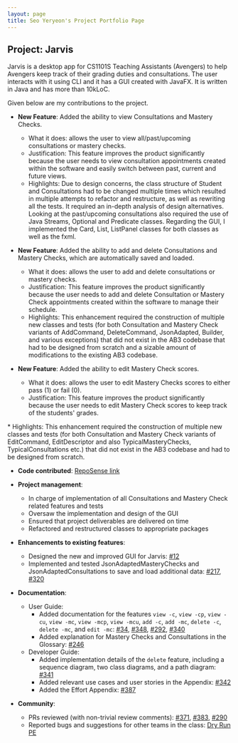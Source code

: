 ```yaml
---
layout: page
title: Seo Yeryeon's Project Portfolio Page
---
```


## Project: Jarvis

Jarvis is a desktop app for CS1101S Teaching Assistants (Avengers) to help Avengers keep track of their grading duties and consultations.
The user interacts with it using CLI and it has a GUI created with JavaFX. It is written in Java and has more than 10kLoC.

Given below are my contributions to the project.

* **New Feature**: Added the ability to view Consultations and Mastery Checks.
  * What it does: allows the user to view all/past/upcoming consultations or mastery checks.
  * Justification: This feature improves the product significantly because the user needs to view consultation appointments created within the software and easily switch between past, current and future views.
  * Highlights: Due to design concerns, the class structure of Student and Consultations had to be changed multiple times which resulted in multiple attempts to refactor and restructure, as well as rewriting all the tests. It required an in-depth analysis of design alternatives. Looking at the past/upcoming consultations also required the use of Java Streams, Optional and Predicate classes. Regarding the GUI, I implemented the Card, List, ListPanel classes for both classes as well as the fxml.

* **New Feature**: Added the ability to add and delete Consultations and Mastery Checks, which are automatically saved and loaded.
  * What it does: allows the user to add and delete consultations or mastery checks.
  * Justification: This feature improves the product significantly because the user needs to add and delete Consultation or Mastery Check appointments created within the software to manage their schedule.
  * Highlights: This enhancement required the construction of multiple new classes and tests (for both Consultation and Mastery Check variants of AddCommand, DeleteCommand, JsonAdapted, Builder, and various exceptions) that did not exist in the AB3 codebase that had to be designed from scratch and a sizable amount of modifications to the existing AB3 codebase.

* **New Feature**: Added the ability to edit Mastery Check scores.
  * What it does: allows the user to edit Mastery Checks scores to either pass (1) or fail (0).
  * Justification: This feature improves the product significantly because the user needs to edit Mastery Check scores to keep track of the students' grades.
<div style="page-break-after: always"></div>
  * Highlights: This enhancement required the construction of multiple new classes and tests (for both Consultation and Mastery Check variants of EditCommand, EditDescriptor and also TypicalMasteryChecks, TypicalConsultations etc.) that did not exist in the AB3 codebase and had to be designed from scratch.

* **Code contributed**: [RepoSense link](https://nus-cs2103-ay2021s1.github.io/tp-dashboard/#breakdown=true&search=wireseo)
* **Project management**:
  * In charge of implementation of all Consultations and Mastery Check related features and tests
  * Oversaw the implementation and design of the GUI
  * Ensured that project deliverables are delivered on time
  * Refactored and restructured classes to appropriate packages

* **Enhancements to existing features**:
  * Designed the new and improved GUI for Jarvis: [\#12](https://github.com/AY2021S1-CS2103T-W11-2/tp/issues/12)
  * Implemented and tested JsonAdaptedMasteryChecks and JsonAdaptedConsultations to save and load additional data: [\#217](https://github.com/AY2021S1-CS2103T-W11-2/tp/issues/217), [\#320](https://github.com/AY2021S1-CS2103T-W11-2/tp/issues/320)

* **Documentation**:
  * User Guide:
    * Added documentation for the features `view -c`, `view -cp`, `view -cu`, `view -mc`, `view -mcp`,  `view -mcu`, `add -c`, `add -mc`, `delete -c`, `delete -mc`, and `edit -mc`: [\#34](https://github.com/AY2021S1-CS2103T-W11-2/tp/issues/34), [\#348](https://github.com/AY2021S1-CS2103T-W11-2/tp/issues/348), [\#292](https://github.com/AY2021S1-CS2103T-W11-2/tp/issues/292), [\#340](https://github.com/AY2021S1-CS2103T-W11-2/tp/issues/340)
    * Added explanation for Mastery Checks and Consultations in the Glossary: [\#246](https://github.com/AY2021S1-CS2103T-W11-2/tp/issues/246)
  * Developer Guide:
    * Added implementation details of the `delete` feature, including a sequence diagram, two class diagrams, and a path diagram: [\#341](https://github.com/AY2021S1-CS2103T-W11-2/tp/issues/341)
    * Added relevant use cases and user stories in the Appendix: [\#342](https://github.com/AY2021S1-CS2103T-W11-2/tp/issues/342)
    * Added the Effort Appendix: [\#387](https://github.com/AY2021S1-CS2103T-W11-2/tp/issues/387)

* **Community**:
  * PRs reviewed (with non-trivial review comments): [\#371](https://github.com/AY2021S1-CS2103T-W11-2/tp/pull/371), [\#383](https://github.com/AY2021S1-CS2103T-W11-2/tp/pull/383#pullrequestreview-526100087), [\#290](https://github.com/AY2021S1-CS2103T-W11-2/tp/pull/290#pullrequestreview-522476413)
  * Reported bugs and suggestions for other teams in the class: [Dry Run PE](https://github.com/wireseo/ped/issues)
